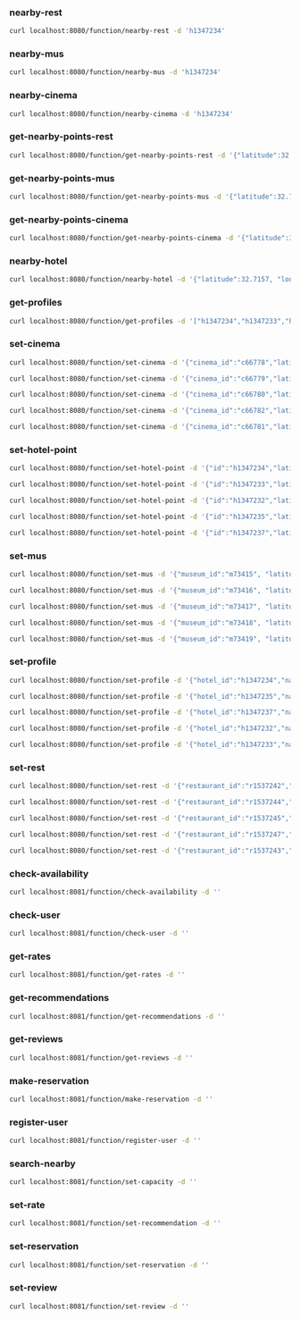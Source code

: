 ### nearby-rest

```bash
curl localhost:8080/function/nearby-rest -d 'h1347234'
```

### nearby-mus

```bash
curl localhost:8080/function/nearby-mus -d 'h1347234'
```

### nearby-cinema

```bash
curl localhost:8080/function/nearby-cinema -d 'h1347234'
```

### get-nearby-points-rest

```bash
curl localhost:8080/function/get-nearby-points-rest -d '{"latitude":32.7157, "longitude":117.1611}'
```

### get-nearby-points-mus

```bash
curl localhost:8080/function/get-nearby-points-mus -d '{"latitude":32.7157, "longitude":117.1611}'
```

### get-nearby-points-cinema

```bash
curl localhost:8080/function/get-nearby-points-cinema -d '{"latitude":32.7157, "longitude":117.1611}'
```

### nearby-hotel

```bash
curl localhost:8080/function/nearby-hotel -d '{"latitude":32.7157, "longitude":117.1611}'
```

### get-profiles

```bash
curl localhost:8080/function/get-profiles -d '["h1347234","h1347233","h1347234"]'
```

### set-cinema

```bash
curl localhost:8080/function/set-cinema -d '{"cinema_id":"c66778","latitude":33.1456,"longitude":115.7421,"cinema_name":"NorthCin","cinema_type":"HD"}'
```

```bash
curl localhost:8080/function/set-cinema -d '{"cinema_id":"c66779","latitude":34.795,"longitude":116.9102,"cinema_name":"KKK house","cinema_type":"XScreen"}'
```

```bash
curl localhost:8080/function/set-cinema -d '{"cinema_id":"c66780","latitude":30.56,"longitude":119.278,"cinema_name":"LastDays","cinema_type":"HD"}'
```

```bash
curl localhost:8080/function/set-cinema -d '{"cinema_id":"c66782","latitude":39.795,"longitude":112.9102,"cinema_name":"KKK house","cinema_type":"XScreen"}'
```

```bash
curl localhost:8080/function/set-cinema -d '{"cinema_id":"c66781","latitude":31.441,"longitude":115.236,"cinema_name":"LastDays","cinema_type":"HD"}'
```

### set-hotel-point

```bash
curl localhost:8080/function/set-hotel-point -d '{"id":"h1347234","latitude":33.565,"longitude":117.641}'
```

```bash
curl localhost:8080/function/set-hotel-point -d '{"id":"h1347233","latitude":34.897,"longitude":119.625}'
```

```bash
curl localhost:8080/function/set-hotel-point -d '{"id":"h1347232","latitude":31.424,"longitude":113.771}'
```

```bash
curl localhost:8080/function/set-hotel-point -d '{"id":"h1347235","latitude":30.123,"longitude":114.733}'
```

```bash
curl localhost:8080/function/set-hotel-point -d '{"id":"h1347237","latitude":39.565,"longitude":115.131}'
```

### set-mus

```bash
curl localhost:8080/function/set-mus -d '{"museum_id":"m73415", "latitude":33.117,"longitude":118.233,"museum_name":"National Museum", "museum_type":"history"}'
```

```bash
curl localhost:8080/function/set-mus -d '{"museum_id":"m73416", "latitude":31.137,"longitude":114.223,"museum_name":"Art Museum", "museum_type":"art"}'
```

```bash
curl localhost:8080/function/set-mus -d '{"museum_id":"m73417", "latitude":35.298,"longitude":113.713,"museum_name":"History Museum", "museum_type":"history"}'
```

```bash
curl localhost:8080/function/set-mus -d '{"museum_id":"m73418", "latitude":39.215,"longitude":120.788,"museum_name":"Science Museum", "museum_type":"science"}'
```

```bash
curl localhost:8080/function/set-mus -d '{"museum_id":"m73419", "latitude":34.464,"longitude":115.579,"museum_name":"Natural Museum", "museum_type":"nature"}'
```

### set-profile

```bash
curl localhost:8080/function/set-profile -d '{"hotel_id":"h1347234","name":"Hilton","phone_number":"800-789-2345","description":"No description","address":{"street_number":"3590","street_name":"Chestnut Street","city":"Philadelphia","state":"PA","country":"USA","post_code":"19104","latitude":33.565,"longitude":117.641},"images":[]}'
```

```bash
curl localhost:8080/function/set-profile -d '{"hotel_id":"h1347235","name":"Youth Hotel","phone_number":"734-888-2345","description":"No description","address":"2886 Spruce Street, Philadelphia, PA","images":[]}'
```

```bash
curl localhost:8080/function/set-profile -d '{"hotel_id":"h1347237","name":"Hope Hotel","phone_number":"245-189-7768","description":"No description","address":"1003 Walnut Street, Philadelphia, PA","images":[]}'
```

```bash
curl localhost:8080/function/set-profile -d '{"hotel_id":"h1347232","name":"Campus Hotel","phone_number":"122-761-9981","description":"No description","address":"8557 Market Street, Philadelphia, PA","images":[]}'
```

```bash
curl localhost:8080/function/set-profile -d '{"hotel_id":"h1347233","name":"In&Out Hotel","phone_number":"771-761-9981","description":"No description","address":"8557 Bishop Ave, Philadelphia, PA","images":[]}'
```

### set-rest

```bash
curl localhost:8080/function/set-rest -d '{"restaurant_id":"r1537242","latitude":33.112,"longitude":115.744,"restaurant_name":"abc","rating":4,"restaurant_type":"fast food"}'
```

```bash
curl localhost:8080/function/set-rest -d '{"restaurant_id":"r1537244","latitude":36.112,"longitude":111.143,"restaurant_name":"def","rating":3,"restaurant_type":"fast food"}'
```

```bash
curl localhost:8080/function/set-rest -d '{"restaurant_id":"r1537245","latitude":35.971,"longitude":117.617,"restaurant_name":"terakawa","rating":4,"restaurant_type":"japanese food"}'
```

```bash
curl localhost:8080/function/set-rest -d '{"restaurant_id":"r1537247","latitude":39.235,"longitude":114.871,"restaurant_name":"sankee","rating":4,"restaurant_type":"chinese food"}'
```

```bash
curl localhost:8080/function/set-rest -d '{"restaurant_id":"r1537243","latitude":32.679,"longitude":110.221,"restaurant_name":"apple bee","rating":5,"restaurant_type":"western food"}'
```

### check-availability

```bash
curl localhost:8081/function/check-availability -d ''
```

### check-user

```bash
curl localhost:8081/function/check-user -d ''
```

### get-rates

```bash
curl localhost:8081/function/get-rates -d ''
```

### get-recommendations

```bash
curl localhost:8081/function/get-recommendations -d ''
```

### get-reviews

```bash
curl localhost:8081/function/get-reviews -d ''
```

### make-reservation

```bash
curl localhost:8081/function/make-reservation -d ''
```

### register-user

```bash
curl localhost:8081/function/register-user -d ''
```

### search-nearby

```bash
curl localhost:8081/function/set-capacity -d ''
```

### set-rate

```bash
curl localhost:8081/function/set-recommendation -d ''
```

### set-reservation

```bash
curl localhost:8081/function/set-reservation -d ''
```

### set-review

```bash
curl localhost:8081/function/set-review -d ''
```
